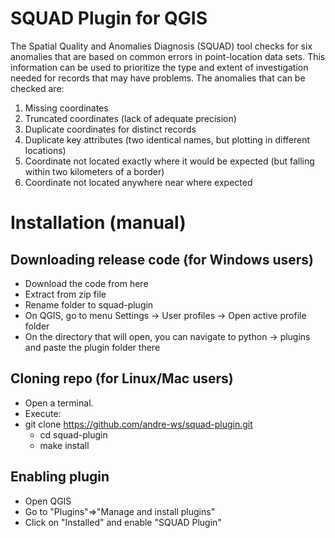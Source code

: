 # SQUAD Plugin for QGIS

The Spatial Quality and Anomalies Diagnosis (SQUAD) tool checks for six anomalies that are based on common errors in point-location data sets. This information can be used to prioritize the type and extent of investigation needed for records that may have problems. The anomalies that can be checked are:

1. Missing coordinates
2. Truncated coordinates (lack of adequate precision)
3. Duplicate coordinates for distinct records
4. Duplicate key attributes (two identical names, but plotting in different locations)
5. Coordinate not located exactly where it would be expected (but falling within two kilometers of a border)
6. Coordinate not located anywhere near where expected

# Installation (manual)

## Downloading release code (for Windows users)

- Download the code from here
- Extract from zip file
- Rename folder to squad-plugin
- On QGIS, go to menu Settings -> User profiles -> Open active profile folder
- On the directory that will open, you can navigate to python -> plugins and paste the plugin folder there

## Cloning repo (for Linux/Mac users)

- Open a terminal.
- Execute:
- git clone https://github.com/andre-ws/squad-plugin.git
  - cd squad-plugin
  - make install

## Enabling plugin

- Open QGIS
- Go to "Plugins"=>"Manage and install plugins"
- Click on "Installed" and enable "SQUAD Plugin"
